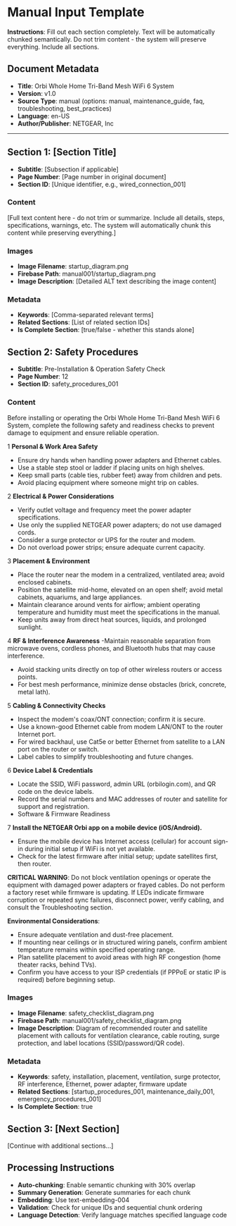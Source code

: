 # Manual Input Template
**Instructions**: Fill out each section completely. Text will be automatically chunked semantically. Do not trim content - the system will preserve everything. Include all sections.

## Document Metadata
- **Title**: Orbi Whole Home Tri-Band Mesh WiFi 6 System
- **Version**: v1.0
- **Source Type**: manual (options: manual, maintenance_guide, faq, troubleshooting, best_practices)
- **Language**: en-US
- **Author/Publisher**: NETGEAR, Inc

---

## Section 1: [Section Title]
- **Subtitle**: [Subsection if applicable]
- **Page Number**: [Page number in original document]
- **Section ID**: [Unique identifier, e.g., wired_connection_001]

### Content
[Full text content here - do not trim or summarize. Include all details, steps, specifications, warnings, etc. The system will automatically chunk this content while preserving everything.]

### Images
- **Image Filename**: startup_diagram.png
- **Firebase Path**: manual001/startup_diagram.png
- **Image Description**: [Detailed ALT text describing the image content]

### Metadata
- **Keywords**: [Comma-separated relevant terms]
- **Related Sections**: [List of related section IDs]
- **Is Complete Section**: [true/false - whether this stands alone]

## Section 2: Safety Procedures
- **Subtitle**: Pre-Installation & Operation Safety Check
- **Page Number**: 12
- **Section ID**: safety_procedures_001

### Content
Before installing or operating the Orbi Whole Home Tri-Band Mesh WiFi 6 System, complete the following safety and readiness checks to prevent damage to equipment and ensure reliable operation.

1 **Personal & Work Area Safety**
- Ensure dry hands when handling power adapters and Ethernet cables.
- Use a stable step stool or ladder if placing units on high shelves.
- Keep small parts (cable ties, rubber feet) away from children and pets.
- Avoid placing equipment where someone might trip on cables.

2 **Electrical & Power Considerations**
- Verify outlet voltage and frequency meet the power adapter specifications.
- Use only the supplied NETGEAR power adapters; do not use damaged cords.
- Consider a surge protector or UPS for the router and modem.
- Do not overload power strips; ensure adequate current capacity.

3 **Placement & Environment**
- Place the router near the modem in a centralized, ventilated area; avoid enclosed cabinets.
- Position the satellite mid-home, elevated on an open shelf; avoid metal cabinets, aquariums, and large appliances.
- Maintain clearance around vents for airflow; ambient operating temperature and humidity must meet the specifications in the manual.
- Keep units away from direct heat sources, liquids, and prolonged sunlight.

4 **RF & Interference Awareness**
-Maintain reasonable separation from microwave ovens, cordless phones, and Bluetooth hubs that may cause interference.
- Avoid stacking units directly on top of other wireless routers or access points.
- For best mesh performance, minimize dense obstacles (brick, concrete, metal lath).

5 **Cabling & Connectivity Checks**
- Inspect the modem's coax/ONT connection; confirm it is secure.
- Use a known-good Ethernet cable from modem LAN/ONT to the router Internet port.
- For wired backhaul, use Cat5e or better Ethernet from satellite to a LAN port on the router or switch.
- Label cables to simplify troubleshooting and future changes.

6 **Device Label & Credentials**
- Locate the SSID, WiFi password, admin URL (orbilogin.com), and QR code on the device labels.
- Record the serial numbers and MAC addresses of router and satellite for support and registration.
- Software & Firmware Readiness

7 **Install the NETGEAR Orbi app on a mobile device (iOS/Android).**
- Ensure the mobile device has Internet access (cellular) for account sign-in during initial setup if WiFi is not yet available.
- Check for the latest firmware after initial setup; update satellites first, then router.

**CRITICAL WARNING**: Do not block ventilation openings or operate the equipment with damaged power adapters or frayed cables. Do not perform a factory reset while firmware is updating. If LEDs indicate firmware corruption or repeated sync failures, disconnect power, verify cabling, and consult the Troubleshooting section.

**Environmental Considerations**:
- Ensure adequate ventilation and dust-free placement.
- If mounting near ceilings or in structured wiring panels, confirm ambient temperature remains within specified operating range.
- Plan satellite placement to avoid areas with high RF congestion (home theater racks, behind TVs).
- Confirm you have access to your ISP credentials (if PPPoE or static IP is required) before beginning setup.

### Images
- **Image Filename**: safety_checklist_diagram.png
- **Firebase Path**: manual001/safety_checklist_diagram.png
- **Image Description**: Diagram of recommended router and satellite placement with callouts for ventilation clearance, cable routing, surge protection, and label locations (SSID/password/QR code).

### Metadata
- **Keywords**: safety, installation, placement, ventilation, surge protector, RF interference, Ethernet, power adapter, firmware update
- **Related Sections**: [startup_procedures_001, maintenance_daily_001, emergency_procedures_001]
- **Is Complete Section**: true

## Section 3: [Next Section]
[Continue with additional sections...]

## Processing Instructions
- **Auto-chunking**: Enable semantic chunking with 30% overlap
- **Summary Generation**: Generate summaries for each chunk
- **Embedding**: Use text-embedding-004
- **Validation**: Check for unique IDs and sequential chunk ordering
- **Language Detection**: Verify language matches specified language code